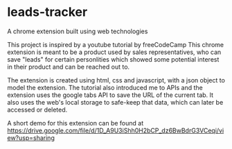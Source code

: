 # leads-tracker
A chrome extension built using web technologies 

This project is inspired by a youtube tutorial by freeCodeCamp
This chrome extension is meant to be a product used by sales representatives, who can save "leads" for certain personlities which showed some potential interest in their product and can be reached out to. 

The extension is created using html, css and javascript, with a json object to model the extension. The tutorial also introduced me to APIs and the extension uses the google tabs API to save the URL of the current tab. 
It also uses the web's local storage to safe-keep that data, which can later be accessed or deleted. 

A short demo for this extension can be found at https://drive.google.com/file/d/1D_A9U3iShh0H2bCP_dz6BwBdrG3VCeqi/view?usp=sharing


